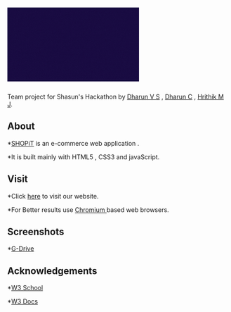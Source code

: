 # ![Centigrade](/images/2.gif)

Team project for Shasun's Hackathon by [Dharun V S](https://github.com/dharunvs) , [Dharun C](https://github.com/Dharundds) , [Hrithik M J](https://github.com/HrithikMJ/).




## About

   *[SHOPiT](https://shopit-34927.web.app/) is an e-commerce web application .

   *It is built mainly with HTML5 , CSS3 and javaScript.



## Visit

   *Click [here](https://shopit-34927.web.app/) to visit our website.

   *For Better results use [Chromium ](https://www.chromium.org/) based web browsers.

## Screenshots

   *[G-Drive](https://tinyurl.com/shopit-ss)


## Acknowledgements

   *[W3 School]( https://www.w3schools.com/)

   *[W3 Docs](https://www.w3docs.com/)
